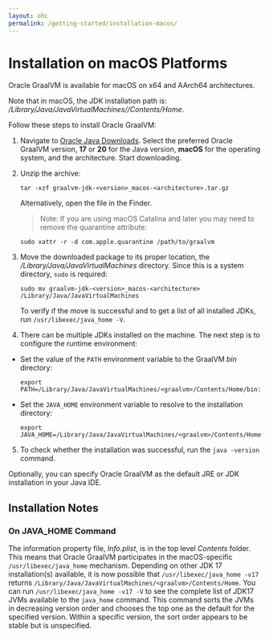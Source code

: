 ```yaml
---
layout: ohc
permalink: /getting-started/installation-macos/
---
```


# Installation on macOS Platforms

Oracle GraalVM is available for macOS on x64 and AArch64 architectures.

Note that in macOS, the JDK installation path is: _/Library/Java/JavaVirtualMachines/<graalvm>/Contents/Home_.

Follow these steps to install Oracle GraalVM:

1. Navigate to [Oracle Java Downloads](https://www.oracle.com/java/technologies/downloads/). 
Select the preferred Oracle GraalVM version, **17** or **20** for the Java version, **macOS** for the operating system, and the architecture. Start downloading.

2. Unzip the archive:
   ```shell
   tar -xzf graalvm-jdk-<version>_macos-<architecture>.tar.gz
   ```
   Alternatively, open the file in the Finder.
   > Note: If you are using macOS Catalina and later you may need to remove the quarantine attribute:
    ```shell
    sudo xattr -r -d com.apple.quarantine /path/to/graalvm
    ```

3. Move the downloaded package to its proper location, the _/Library/Java/JavaVirtualMachines_ directory. Since this is a system directory, `sudo` is required:
   ```shell
   sudo mv graalvm-jdk-<version>_macos-<architecture> /Library/Java/JavaVirtualMachines
   ```
   To verify if the move is successful and to get a list of all installed JDKs, run `/usr/libexec/java_home -V`.

4. There can be multiple JDKs installed on the machine. The next step is to configure the runtime environment:
  - Set the value of the `PATH` environment variable to the GraalVM _bin_ directory:
    ```shell
    export PATH=/Library/Java/JavaVirtualMachines/<graalvm>/Contents/Home/bin:$PATH
    ```
  - Set the `JAVA_HOME` environment variable to resolve to the installation directory:
    ```shell
    export JAVA_HOME=/Library/Java/JavaVirtualMachines/<graalvm>/Contents/Home
    ```

5. To check whether the installation was successful, run the `java -version` command.

Optionally, you can specify Oracle GraalVM as the default JRE or JDK installation in your Java IDE.

## Installation Notes

### On JAVA_HOME Command
The information property file, _Info.plist_, is in the top level _Contents_ folder.
This means that Oracle GraalVM participates in the macOS-specific `/usr/libexec/java_home` mechanism. Depending on other JDK 17 installation(s) available, it is now possible that `/usr/libexec/java_home -v17` returns `/Library/Java/JavaVirtualMachines/<graalvm>/Contents/Home`.
You can run `/usr/libexec/java_home -v17 -V` to see the complete list of JDK17 JVMs available to the `java_home` command. This command sorts the JVMs in decreasing version order and chooses the top one as the default for the specified version.
Within a specific version, the sort order appears to be stable but is unspecified.